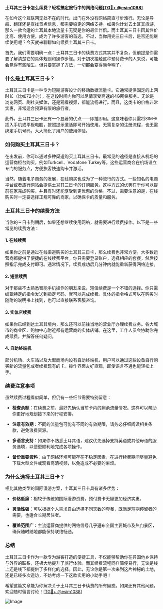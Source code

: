 **土耳其三日卡怎么续费？轻松搞定旅行中的网络问题[[TG💪+ @esim1088](https://t.me/s/esim1088)]**

在如今这个互联网无处不在的时代，出门在外没有网络简直寸步难行。无论是导航、翻译还是查找景点信息，都需要稳定的网络支持。如果你计划去土耳其旅游，那么一款合适的土耳其本地流量卡无疑是你的最佳伴侣。而土耳其三日卡因其性价比高、使用方便，成为了许多游客的首选。不过，当你用完三日卡后，是否还能继续使用呢？今天就来聊聊如何续费土耳其三日卡。

首先，我们需要明确一点：土耳其三日卡的续费方式其实并不复杂，但前提是你需要了解清楚它的具体规则和操作步骤。对于初次接触这种预付费卡的人来说，可能会觉得有些陌生，但只要掌握了方法，一切都会变得简单明了。

### **什么是土耳其三日卡？**

土耳其三日卡是一种专为短期游客设计的移动数据流量卡。它通常提供固定的上网时长（比如72小时），在这段时间内你可以尽情享受高速的4G网络服务。无论是浏览网页、刷社交媒体，还是观看视频，都能流畅进行。而且，这类卡的价格非常实惠，非常适合预算有限的旅行者。

此外，土耳其三日卡还有一个显著的优点——即插即用。这意味着你只需将SIM卡插入手机或平板电脑，按照提示激活即可开始使用。无需复杂的注册流程，也无需绑定手机号码，大大简化了用户的使用体验。

### **如何购买土耳其三日卡？**

在出发前，你可以通过多种渠道购买土耳其三日卡。最常见的途径是直接从机场的运营商柜台购买，例如Turkcell、Vodafone Turkey等。这些运营商会在机场设立专门的服务点，方便旅客快速购卡并激活。

当然，随着电子商务的发展，在线购买也成为了一种流行的方式。一些知名的电商平台或者旅行网站会提供土耳其三日卡的订购服务。这种方式的优势在于你可以提前在家完成购买，并且有时还能享受到更优惠的价格。不过，需要注意的是，在线购买时一定要选择正规可靠的商家，以确保卡的质量和服务。

### **土耳其三日卡的续费方法**

当你的三日卡到期后，如果还想继续使用网络，就需要进行续费操作。以下是一些常见的续费方法：

#### **1. 在线续费**
如果你之前是通过在线渠道购买的土耳其三日卡，那么续费也非常方便。大多数运营商都提供了便捷的在线续费平台。你只需要登录账户，选择相应的套餐，然后按照指示完成支付即可。通常情况下，续费成功后几分钟内就能重新获得网络连接。

#### **2. 短信续费**
对于那些不太熟悉智能手机操作的朋友来说，短信续费是一个不错的选择。你只需编辑特定的指令发送到指定号码，就可以完成续费。具体的指令格式可以在购买时随附的说明书上找到，也可以直接联系客服咨询。

#### **3. 实体店续费**
如果你已经到达土耳其境内，那么还可以前往当地的营业厅办理续费业务。各大城市的商业区、购物中心附近都有运营商的实体店铺。在这里，工作人员会协助你完成续费，并解答任何疑问。

#### **4. 自助终端机**
部分机场、火车站以及大型商场内设有自助终端机，用户可以通过这些设备自行购买新的流量包或者续费现有的卡。操作界面友好直观，即使语言不通也能轻松上手。

### **续费注意事项**

虽然续费过程看似简单，但仍有一些细节需要特别留意：

- **检查余额**：在续费之前，最好先确认当前卡内的剩余流量情况。这样可以帮助你更好地规划接下来的行程安排。
  
- **注意有效期**：不同的流量包可能有不同的有效期限，请务必仔细阅读相关条款，避免浪费资源。

- **多语言支持**：如果你不熟悉土耳其语，建议优先选择支持英语或其他母语的服务选项，以便更顺利地完成各项操作。

- **备份重要资料**：由于网络环境可能存在不稳定因素，在进行续费期间尽量避免下载大型文件或观看高清视频，以免造成不必要的麻烦。

### **为什么选择土耳其三日卡？**

相比其他类型的国际漫游方案，土耳其三日卡具有诸多优势：

- **价格低廉**：相较于传统的国际漫游资费，预付费卡无疑更加经济实惠。
  
- **灵活性强**：可以根据个人需求自由选择不同天数的套餐，既满足短期停留者的需要，也适合长期居住者。

- **覆盖范围广**：主流运营商提供的网络信号几乎遍布全国主要城市及热门景区，确保随时随地都能保持联络畅通。

### **总结**

土耳其三日卡作为一款专为游客打造的便捷工具，不仅能够帮助你在异国他乡保持与外界的联系，还极大地提升了旅行体验。而其续费流程同样简便易行，无论是线上还是线下都提供了多样化的选择。因此，无论你是第一次来到这片神秘的土地，还是已经多次造访，不妨考虑一下这款实用的小助手吧！

希望这篇文章能为你解决关于土耳其三日卡续费的所有疑惑。如果还有其他问题，欢迎随时留言讨论！[[TG💪+ @esim1088](https://t.me/s/esim1088)] 

![Image](https://i.postimg.cc/4NQfJmqS/Snipaste-2025-05-13-00-14-12.png)